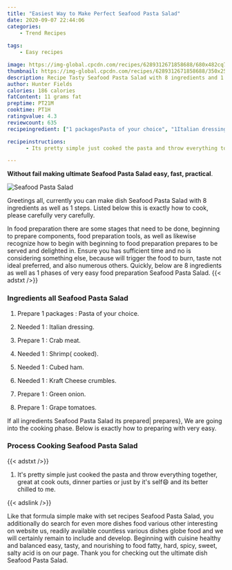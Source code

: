 ```yaml
---
title: "Easiest Way to Make Perfect Seafood Pasta Salad"
date: 2020-09-07 22:44:06
categories:
    - Trend Recipes
    
tags:
    - Easy recipes

image: https://img-global.cpcdn.com/recipes/6289312671858688/680x482cq70/seafood-pasta-salad-recipe-main-photo.jpg
thumbnail: https://img-global.cpcdn.com/recipes/6289312671858688/350x250cq70/seafood-pasta-salad-recipe-main-photo.jpg
description: Recipe Tasty Seafood Pasta Salad with 8 ingredients and 1 stages of easy cooking.
author: Hunter Fields
calories: 186 calories
fatContent: 11 grams fat
preptime: PT21M
cooktime: PT1H
ratingvalue: 4.3
reviewcount: 635
recipeingredient: ["1 packagesPasta of your choice", "1Italian dressing", "1Crab meat", "1Shrimp cooked", "1Cubed ham", "1Kraft Cheese crumbles", "1Green onion", "1Grape tomatoes"]

recipeinstructions: 
      - Its pretty simple just cooked the pasta and throw everything together great at cook outs dinner parties or just by its self and its better chilled to me

---
```




**Without fail making ultimate Seafood Pasta Salad easy, fast, practical**. 


![Seafood Pasta Salad](https://img-global.cpcdn.com/recipes/6289312671858688/680x482cq70/seafood-pasta-salad-recipe-main-photo.jpg "Seafood Pasta Salad")




Greetings all, currently you can make dish Seafood Pasta Salad with 8 ingredients as well as 1 steps. Listed below this is exactly how to cook, please carefully very carefully.

In food preparation there are some stages that need to be done, beginning to prepare components, food preparation tools, as well as likewise recognize how to begin with beginning to food preparation prepares to be served and delighted in. Ensure you has sufficient time and no is considering something else, because will trigger the food to burn, taste not ideal preferred, and also numerous others. Quickly, below are 8 ingredients as well as 1 phases of very easy food preparation Seafood Pasta Salad.
{{< adstxt />}}

### Ingredients all Seafood Pasta Salad


1. Prepare 1 packages : Pasta of your choice.

1. Needed 1 : Italian dressing.

1. Prepare 1 : Crab meat.

1. Needed 1 : Shrimp( cooked).

1. Needed 1 : Cubed ham.

1. Needed 1 : Kraft Cheese crumbles.

1. Prepare 1 : Green onion.

1. Prepare 1 : Grape tomatoes.



If all ingredients Seafood Pasta Salad its prepared| prepares}, We are going into the cooking phase. Below is exactly how to preparing with very easy.

### Process Cooking Seafood Pasta Salad

{{< adstxt />}}


1. It&#39;s pretty simple just cooked the pasta and throw everything together, great at cook outs, dinner parties or just by it&#39;s self😄 and its better chilled to me.





{{< adslink />}}

Like that formula simple make with set recipes Seafood Pasta Salad, you additionally do search for even more dishes food various other interesting on website us, readily available countless various dishes globe food and we will certainly remain to include and develop. Beginning with cuisine healthy and balanced easy, tasty, and nourishing to food fatty, hard, spicy, sweet, salty acid is on our page. Thank you for checking out the ultimate dish Seafood Pasta Salad.
